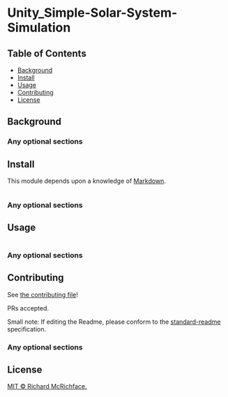 # Unity_Simple-Solar-System-Simulation
## Table of Contents

- [Background](#background)
- [Install](#install)
- [Usage](#usage)
- [Contributing](#contributing)
- [License](#license)

## Background

### Any optional sections

## Install

This module depends upon a knowledge of [Markdown]().

```
```

### Any optional sections

## Usage

```
```

### Any optional sections


## Contributing

See [the contributing file](CONTRIBUTING.md)!

PRs accepted.

Small note: If editing the Readme, please conform to the [standard-readme](https://github.com/RichardLitt/standard-readme) specification.

### Any optional sections

## License

[MIT © Richard McRichface.](../LICENSE)
